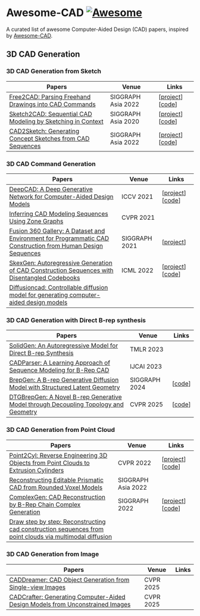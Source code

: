 # Awesome-CAD [![Awesome](https://cdn.rawgit.com/sindresorhus/awesome/d7305f38d29fed78fa85652e3a63e154dd8e8829/media/badge.svg)](https://github.com/sindresorhus/awesome)
A curated list of awesome Computer-Aided Design (CAD) papers, inspired by [Awesome-CAD](https://github.com/bertjiazheng/Awesome-CAD/tree/main?tab=readme-ov-file).

## 3D CAD Generation



### 3D CAD Generation from Sketch

| Papers | Venue | Links |
|--------|-------|-------|
| [Free2CAD: Parsing Freehand Drawings into CAD Commands](http://www-sop.inria.fr/reves/Basilic/2022/LPBM22/Free2CAD.pdf) | SIGGRAPH Asia 2022 | [[project](https://geometry.cs.ucl.ac.uk/projects/2022/free2cad/)] [[code](https://github.com/Enigma-li/Free2CAD)] |
| [Sketch2CAD: Sequential CAD Modeling by Sketching in Context](https://arxiv.org/abs/2009.04927) | SIGGRAPH Asia 2020 | [[project](http://geometry.cs.ucl.ac.uk/projects/2020/sketch2cad/)] [[code](https://github.com/Enigma-li/Sketch2CAD)] |
| [CAD2Sketch: Generating Concept Sketches from CAD Sequences](https://repo-sam.inria.fr/d3/cad2sketch/cad2sketch_paper.pdf) | SIGGRAPH Asia 2022 | [[project](https://ns.inria.fr/d3/cad2sketch/)] [[code](https://gitlab.inria.fr/D3/cad2sketch)] |

### 3D CAD Command Generation

| Papers | Venue | Links |
|--------|-------|-------|
| [DeepCAD: A Deep Generative Network for Computer-Aided Design Models](https://arxiv.org/abs/2105.09492) | ICCV 2021 | [[project](http://www.cs.columbia.edu/cg/deepcad/)] [[code](https://github.com/ChrisWu1997/DeepCAD)] |
| [Inferring CAD Modeling Sequences Using Zone Graphs](https://arxiv.org/pdf/2104.03900) | CVPR 2021 |  |
| [Fusion 360 Gallery: A Dataset and Environment for Programmatic CAD Construction from Human Design Sequences](https://arxiv.org/abs/2010.02392) | SIGGRAPH 2021 | [[project](https://github.com/AutodeskAILab/Fusion360GalleryDataset)] |
| [SkexGen: Autoregressive Generation of CAD Construction Sequences with Disentangled Codebooks](https://arxiv.org/abs/2207.04632) | ICML 2022 | [[project](https://samxuxiang.github.io/skexgen)] [[code](https://github.com/samxuxiang/SkexGen)] |
| [Diffusioncad: Controllable diffusion model for generating computer-aided design models]() |  |  |

### 3D CAD Generation with Direct B-rep synthesis

| Papers | Venue | Links |
|--------|-------|-------|
| [SolidGen: An Autoregressive Model for Direct B-rep Synthesis](https://arxiv.org/abs/2203.13944) | TMLR 2023 | |
| [CADParser: A Learning Approach of Sequence Modeling for B-Rep CAD](https://www.ijcai.org/proceedings/2023/0200.pdf) | IJCAI 2023 | |
| [BrepGen: A B-rep Generative Diffusion Model with Structured Latent Geometry](https://arxiv.org/abs/2401.15563) | SIGGRAPH 2024 | [[code](https://github.com/samxuxiang/BrepGen)] |
| [DTGBrepGen: A Novel B-rep Generative Model through Decoupling Topology and Geometry](https://arxiv.org/pdf/2503.13110) | CVPR 2025 | [[code](https://github.com/jinli99/DTGBrepGen)] |

### 3D CAD Generation from Point Cloud

| Papers | Venue | Links |
|--------|-------|-------|
| [Point2Cyl: Reverse Engineering 3D Objects from Point Clouds to Extrusion Cylinders](https://arxiv.org/abs/2112.09329) | CVPR 2022 | [[project](https://point2cyl.github.io/)] [[code](https://github.com/mikacuy/point2cyl)] |
| [Reconstructing Editable Prismatic CAD from Rounded Voxel Models](https://arxiv.org/abs/2209.01161) | SIGGRAPH Asia 2022 | |
| [ComplexGen: CAD Reconstruction by B-Rep Chain Complex Generation](https://arxiv.org/abs/2205.14573) | SIGGRAPH 2022 | [[project](https://haopan.github.io/complexgen.html)] [[code](https://github.com/guohaoxiang/ComplexGen)] |
| [Draw step by step: Reconstructing cad construction sequences from point clouds via multimodal diffusion]() |  |  |

### 3D CAD Generation from Image

| Papers | Venue | Links |
|--------|-------|-------|
| [CADDreamer: CAD Object Generation from Single-view Images](https://arxiv.org/pdf/2502.20732) | CVPR 2025 |  |
| [CADCrafter: Generating Computer-Aided Design Models from Unconstrained Images](https://arxiv.org/pdf/2504.04753) | CVPR 2025 |  |


